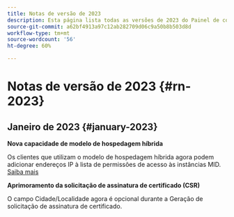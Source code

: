 ```yaml
---
title: Notas de versão de 2023
description: Esta página lista todas as versões de 2023 do Painel de controle do Campaign.
source-git-commit: a62bf4913a97c12ab282709d06c9a50b8b503d8d
workflow-type: tm+mt
source-wordcount: '56'
ht-degree: 60%

---
```


# Notas de versão de 2023 {#rn-2023}

## Janeiro de 2023 {#january-2023}

**Nova capacidade de modelo de hospedagem híbrida**

Os clientes que utilizam o modelo de hospedagem híbrida agora podem adicionar endereços IP à lista de permissões de acesso às instâncias MID. [Saiba mais](../instances-settings/using/ip-allow-listing-instance-access.md)

**Aprimoramento da solicitação de assinatura de certificado (CSR)**

O campo Cidade/Localidade agora é opcional durante a Geração de solicitação de assinatura de certificado.
